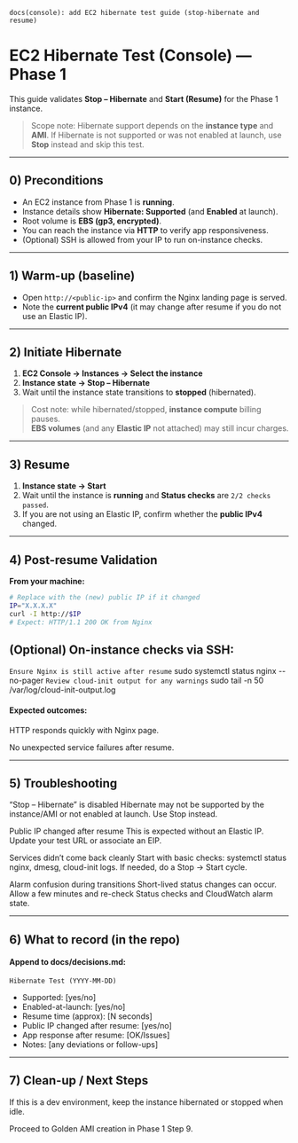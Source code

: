`docs(console): add EC2 hibernate test guide (stop-hibernate and resume)`

# EC2 Hibernate Test (Console) — Phase 1

This guide validates **Stop – Hibernate** and **Start (Resume)** for the Phase 1 instance.

> Scope note: Hibernate support depends on the **instance type** and **AMI**. If Hibernate is not supported or was not enabled at launch, use **Stop** instead and skip this test.

---

## 0) Preconditions
- An EC2 instance from Phase 1 is **running**.
- Instance details show **Hibernate: Supported** (and **Enabled** at launch).
- Root volume is **EBS (gp3, encrypted)**.
- You can reach the instance via **HTTP** to verify app responsiveness.
- (Optional) SSH is allowed from your IP to run on-instance checks.

---

## 1) Warm-up (baseline)
- Open `http://<public-ip>` and confirm the Nginx landing page is served.
- Note the **current public IPv4** (it may change after resume if you do not use an Elastic IP).

---

## 2) Initiate Hibernate
1. **EC2 Console → Instances → Select the instance**
2. **Instance state → Stop – Hibernate**
3. Wait until the instance state transitions to **stopped** (hibernated).

> Cost note: while hibernated/stopped, **instance compute** billing pauses.  
> **EBS volumes** (and any **Elastic IP** not attached) may still incur charges.

---

## 3) Resume
1. **Instance state → Start**
2. Wait until the instance is **running** and **Status checks** are `2/2 checks passed`.
3. If you are not using an Elastic IP, confirm whether the **public IPv4** changed.

---

## 4) Post-resume Validation

**From your machine:**
```bash
# Replace with the (new) public IP if it changed
IP="X.X.X.X"
curl -I http://$IP
# Expect: HTTP/1.1 200 OK from Nginx
```

## (Optional) On-instance checks via SSH:

 `Ensure Nginx is still active after resume`
sudo systemctl status nginx --no-pager
 `Review cloud-init output for any warnings`
sudo tail -n 50 /var/log/cloud-init-output.log

#### Expected outcomes:

HTTP responds quickly with Nginx page.

No unexpected service failures after resume.



---

## 5) Troubleshooting

“Stop – Hibernate” is disabled
Hibernate may not be supported by the instance/AMI or not enabled at launch. Use Stop instead.

Public IP changed after resume
This is expected without an Elastic IP. Update your test URL or associate an EIP.

Services didn’t come back cleanly
Start with basic checks: systemctl status nginx, dmesg, cloud-init logs. If needed, do a Stop → Start cycle.

Alarm confusion during transitions
Short-lived status changes can occur. Allow a few minutes and re-check Status checks and CloudWatch alarm state.



---

## 6) What to record (in the repo)

#### Append to docs/decisions.md:

`Hibernate Test (YYYY-MM-DD)`
- Supported: [yes/no]
- Enabled-at-launch: [yes/no]
- Resume time (approx): [N seconds]
- Public IP changed after resume: [yes/no]
- App response after resume: [OK/Issues]
- Notes: [any deviations or follow-ups]


---

## 7) Clean-up / Next Steps

If this is a dev environment, keep the instance hibernated or stopped when idle.

Proceed to Golden AMI creation in Phase 1 Step 9.
